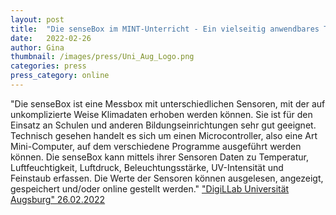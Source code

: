 ```yaml
---
layout: post
title:  "Die senseBox im MINT-Unterricht - Ein vielseitig anwendbares Toolkit verschiedener Messinstrumente"
date:   2022-02-26 
author: Gina
thumbnail: /images/press/Uni_Aug_Logo.png
categories: press
press_category: online
---
```

"Die senseBox ist eine Messbox mit unterschiedlichen Sensoren, mit der auf unkomplizierte Weise Klimadaten erhoben werden können. Sie ist für den Einsatz an Schulen und anderen Bildungseinrichtungen sehr gut geeignet. Technisch gesehen handelt es sich um einen Microcontroller, also eine Art Mini-Computer, auf dem verschiedene Programme ausgeführt werden können. Die senseBox kann mittels ihrer Sensoren Daten zu Temperatur, Luftfeuchtigkeit, Luftdruck, Beleuchtungsstärke, UV-Intensität und Feinstaub erfassen. Die Werte der Sensoren können ausgelesen, angezeigt, gespeichert und/oder online gestellt werden."
<a href="https://digillab.uni-augsburg.de/2022/02/26/sensebox/" target="_blank">"DigiLLab Universität Augsburg" 26.02.2022</a>
